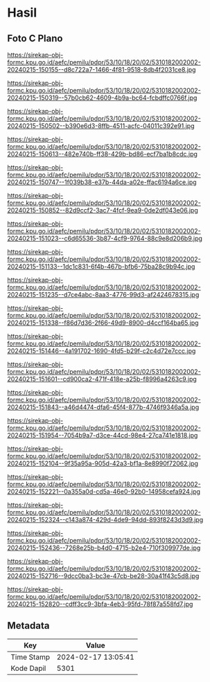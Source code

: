 # Hasil

## Foto C Plano

https://sirekap-obj-formc.kpu.go.id/aefc/pemilu/pdpr/53/10/18/20/02/5310182002002-20240215-150155--d8c722a7-1466-4f81-9518-8db4f2031ce8.jpg

https://sirekap-obj-formc.kpu.go.id/aefc/pemilu/pdpr/53/10/18/20/02/5310182002002-20240215-150319--57b0cb62-4609-4b9a-bc64-fcbdffc0766f.jpg

https://sirekap-obj-formc.kpu.go.id/aefc/pemilu/pdpr/53/10/18/20/02/5310182002002-20240215-150502--b390e6d3-8ffb-4511-acfc-04011c392e91.jpg

https://sirekap-obj-formc.kpu.go.id/aefc/pemilu/pdpr/53/10/18/20/02/5310182002002-20240215-150613--482e740b-ff38-429b-bd86-ecf7ba1b8cdc.jpg

https://sirekap-obj-formc.kpu.go.id/aefc/pemilu/pdpr/53/10/18/20/02/5310182002002-20240215-150747--1f039b38-e37b-44da-a02e-ffac6194a6ce.jpg

https://sirekap-obj-formc.kpu.go.id/aefc/pemilu/pdpr/53/10/18/20/02/5310182002002-20240215-150852--82d9ccf2-3ac7-4fcf-9ea9-0de2df043e06.jpg

https://sirekap-obj-formc.kpu.go.id/aefc/pemilu/pdpr/53/10/18/20/02/5310182002002-20240215-151023--c6d65536-3b87-4cf9-9764-88c9e8d206b9.jpg

https://sirekap-obj-formc.kpu.go.id/aefc/pemilu/pdpr/53/10/18/20/02/5310182002002-20240215-151133--1dc1c831-6f4b-467b-bfb6-75ba28c9b94c.jpg

https://sirekap-obj-formc.kpu.go.id/aefc/pemilu/pdpr/53/10/18/20/02/5310182002002-20240215-151235--d7ce4abc-8aa3-4776-99d3-af2424678315.jpg

https://sirekap-obj-formc.kpu.go.id/aefc/pemilu/pdpr/53/10/18/20/02/5310182002002-20240215-151338--f86d7d36-2f66-49d9-8900-d4ccf164ba65.jpg

https://sirekap-obj-formc.kpu.go.id/aefc/pemilu/pdpr/53/10/18/20/02/5310182002002-20240215-151446--4a191702-1690-4fd5-b29f-c2c4d72e7ccc.jpg

https://sirekap-obj-formc.kpu.go.id/aefc/pemilu/pdpr/53/10/18/20/02/5310182002002-20240215-151601--cd900ca2-471f-418e-a25b-f8996a4263c9.jpg

https://sirekap-obj-formc.kpu.go.id/aefc/pemilu/pdpr/53/10/18/20/02/5310182002002-20240215-151843--a46d4474-dfa6-45f4-877b-4746f9346a5a.jpg

https://sirekap-obj-formc.kpu.go.id/aefc/pemilu/pdpr/53/10/18/20/02/5310182002002-20240215-151954--7054b9a7-d3ce-44cd-98e4-27ca741e1818.jpg

https://sirekap-obj-formc.kpu.go.id/aefc/pemilu/pdpr/53/10/18/20/02/5310182002002-20240215-152104--9f35a95a-905d-42a3-bf1a-8e8990f72062.jpg

https://sirekap-obj-formc.kpu.go.id/aefc/pemilu/pdpr/53/10/18/20/02/5310182002002-20240215-152221--0a355a0d-cd5a-46e0-92b0-14958cefa924.jpg

https://sirekap-obj-formc.kpu.go.id/aefc/pemilu/pdpr/53/10/18/20/02/5310182002002-20240215-152324--c143a874-429d-4de9-94dd-893f8243d3d9.jpg

https://sirekap-obj-formc.kpu.go.id/aefc/pemilu/pdpr/53/10/18/20/02/5310182002002-20240215-152436--7268e25b-b4d0-4715-b2e4-710f309977de.jpg

https://sirekap-obj-formc.kpu.go.id/aefc/pemilu/pdpr/53/10/18/20/02/5310182002002-20240215-152716--9dcc0ba3-bc3e-47cb-be28-30a41f43c5d8.jpg

https://sirekap-obj-formc.kpu.go.id/aefc/pemilu/pdpr/53/10/18/20/02/5310182002002-20240215-152820--cdff3cc9-3bfa-4eb3-95fd-78f87a558fd7.jpg


## Metadata

| Key        | Value               |
| ---------- | ------------------- |
| Time Stamp | 2024-02-17 13:05:41 |
| Kode Dapil | 5301                |



